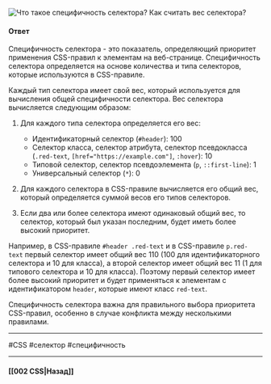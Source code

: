 ![Что такое специфичность селектора? Как считать вес селектора?](https://youtu.be/G7hLwudGWL4?t=358)

#### Ответ

Специфичность селектора - это показатель, определяющий приоритет применения CSS-правил к элементам на веб-странице. Специфичность селектора определяется на основе количества и типа селекторов, которые используются в CSS-правиле.

Каждый тип селектора имеет свой вес, который используется для вычисления общей специфичности селектора. Вес селектора вычисляется следующим образом:

1. Для каждого типа селектора определяется его вес:
    - Идентификаторный селектор (`#header`): 100
    - Селектор класса, селектор атрибута, селектор псевдокласса (`.red-text`, `[href="https://example.com"]`, `:hover`): 10
    - Типовой селектор, селектор псевдоэлемента (`p`, `::first-line`): 1
    - Универсальный селектор (`*`): 0
2. Для каждого селектора в CSS-правиле вычисляется его общий вес, который определяется суммой весов его типов селекторов.
    
3. Если два или более селектора имеют одинаковый общий вес, то селектор, который был указан последним, будет иметь более высокий приоритет.
    

Например, в CSS-правиле `#header .red-text` и в CSS-правиле `p.red-text` первый селектор имеет общий вес 110 (100 для идентификаторного селектора и 10 для класса), а второй селектор имеет общий вес 11 (1 для типового селектора и 10 для класса). Поэтому первый селектор имеет более высокий приоритет и будет применяться к элементам с идентификатором `header`, которые имеют класс `red-text`.

Специфичность селектора важна для правильного выбора приоритета CSS-правил, особенно в случае конфликта между несколькими правилами.

___
#CSS #селектор #специфичность

___

#### [[002 CSS|Назад]]